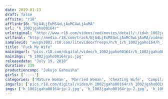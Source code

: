 ```yaml
---
date: 2019-01-13
draft: false
affsite: "r18"
afflinkr18: "NjA4LjEuMS4xLjAuMC4wLjAuMA"
url: "h_1002jgaho00164r"
urloriginal: "http://www.r18.com/videos/vod/movies/detail/-/id=h_1002jgaho00164r"
urlfinal: "http://media.r18.com/track/NjA4LjEuMS4xLjAuMC4wLjAuMA/videos/vod/movies/detail/-/id=h_1002jgaho00164r"
samplevid: "awspv3001.r18.com/litevideo/freepv/h/h_1/h_1002jgaho164/h_1002jgaho164_dmb_w.mp4"
title: "Fuck My Wife"
mainimgurl: "pics.r18.com/digital/video/h_1002jgaho00164r/h_1002jgaho00164rps.jpg"
mainimgs: "h_1002jgaho00164rps.jpg"
releasedate: "July 19, 2018"
duration: 239
productioncomp: "Jukujo Gahousha"
girls: ['----']
categories: ['Mature Woman', 'Married Woman', 'Cheating Wife', 'Compilation', 'Over 4 Hours']
imgurls: ['pics.r18.com/digital/video/h_1002jgaho00164r/h_1002jgaho00164rjp-1.jpg', 'pics.r18.com/digital/video/h_1002jgaho00164r/h_1002jgaho00164rjp-2.jpg', 'pics.r18.com/digital/video/h_1002jgaho00164r/h_1002jgaho00164rjp-3.jpg', 'pics.r18.com/digital/video/h_1002jgaho00164r/h_1002jgaho00164rjp-4.jpg', 'pics.r18.com/digital/video/h_1002jgaho00164r/h_1002jgaho00164rjp-5.jpg', 'pics.r18.com/digital/video/h_1002jgaho00164r/h_1002jgaho00164rjp-6.jpg', 'pics.r18.com/digital/video/h_1002jgaho00164r/h_1002jgaho00164rjp-7.jpg', 'pics.r18.com/digital/video/h_1002jgaho00164r/h_1002jgaho00164rjp-8.jpg', 'pics.r18.com/digital/video/h_1002jgaho00164r/h_1002jgaho00164rjp-9.jpg', 'pics.r18.com/digital/video/h_1002jgaho00164r/h_1002jgaho00164rjp-10.jpg', 'pics.r18.com/digital/video/h_1002jgaho00164r/h_1002jgaho00164rjp-11.jpg', 'pics.r18.com/digital/video/h_1002jgaho00164r/h_1002jgaho00164rjp-12.jpg', 'pics.r18.com/digital/video/h_1002jgaho00164r/h_1002jgaho00164rjp-13.jpg', 'pics.r18.com/digital/video/h_1002jgaho00164r/h_1002jgaho00164rjp-14.jpg', 'pics.r18.com/digital/video/h_1002jgaho00164r/h_1002jgaho00164rjp-15.jpg', 'pics.r18.com/digital/video/h_1002jgaho00164r/h_1002jgaho00164rjp-16.jpg', 'pics.r18.com/digital/video/h_1002jgaho00164r/h_1002jgaho00164rjp-17.jpg', 'pics.r18.com/digital/video/h_1002jgaho00164r/h_1002jgaho00164rjp-18.jpg', 'pics.r18.com/digital/video/h_1002jgaho00164r/h_1002jgaho00164rjp-19.jpg', 'pics.r18.com/digital/video/h_1002jgaho00164r/h_1002jgaho00164rjp-20.jpg']
imgs: ['h_1002jgaho00164rjp-1.jpg', 'h_1002jgaho00164rjp-2.jpg', 'h_1002jgaho00164rjp-3.jpg', 'h_1002jgaho00164rjp-4.jpg', 'h_1002jgaho00164rjp-5.jpg', 'h_1002jgaho00164rjp-6.jpg', 'h_1002jgaho00164rjp-7.jpg', 'h_1002jgaho00164rjp-8.jpg', 'h_1002jgaho00164rjp-9.jpg', 'h_1002jgaho00164rjp-10.jpg', 'h_1002jgaho00164rjp-11.jpg', 'h_1002jgaho00164rjp-12.jpg', 'h_1002jgaho00164rjp-13.jpg', 'h_1002jgaho00164rjp-14.jpg', 'h_1002jgaho00164rjp-15.jpg', 'h_1002jgaho00164rjp-16.jpg', 'h_1002jgaho00164rjp-17.jpg', 'h_1002jgaho00164rjp-18.jpg', 'h_1002jgaho00164rjp-19.jpg', 'h_1002jgaho00164rjp-20.jpg']
---
```

